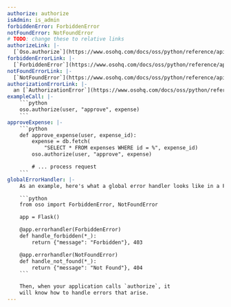 ```yaml
---
authorize: authorize
isAdmin: is_admin
forbiddenError: ForbiddenError
notFoundError: NotFoundError
# TODO: change these to relative links
authorizeLink: |-
  [`Oso.authorize`](https://www.osohq.com/docs/oss/python/reference/api/index.html#oso.Oso.authorize)
forbiddenErrorLink: |-
  [`ForbiddenError`](https://www.osohq.com/docs/oss/python/reference/api/index.html#oso.exceptions.ForbiddenError)
notFoundErrorLink: |-
  [`NotFoundError`](https://www.osohq.com/docs/oss/python/reference/api/index.html#oso.exceptions.NotFoundError)
authorizationErrorLink: |-
  an [`AuthorizationError`](https://www.osohq.com/docs/oss/python/reference/api/index.html#oso.exceptions.AuthorizationError)
exampleCall: |-
    ```python
    oso.authorize(user, "approve", expense)
    ```
approveExpense: |-
    ```python
    def approve_expense(user, expense_id):
        expense = db.fetch(
            "SELECT * FROM expenses WHERE id = %", expense_id)
        oso.authorize(user, "approve", expense)

        # ... process request
    ```
globalErrorHandler: |-
    As an example, here's what a global error handler looks like in a Flask app:

    ```python
    from oso import ForbiddenError, NotFoundError

    app = Flask()

    @app.errorhandler(ForbiddenError)
    def handle_forbidden(*_):
        return {"message": "Forbidden"}, 403

    @app.errorhandler(NotFoundError)
    def handle_not_found(*_):
        return {"message": "Not Found"}, 404
    ```

    Then, when your application calls `authorize`, it
    will know how to handle errors that arise.
---
```

